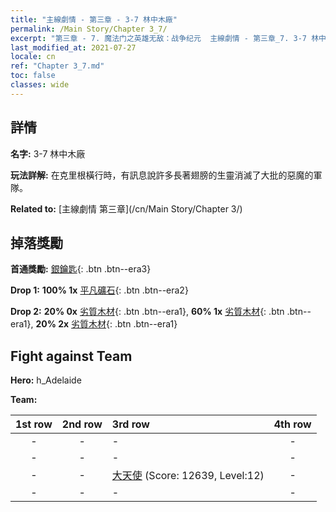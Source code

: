 ```yaml
---
title: "主線劇情 - 第三章 - 3-7 林中木廠"
permalink: /Main Story/Chapter 3_7/
excerpt: "第三章 - 7. 魔法门之英雄无敌：战争纪元  主線劇情 - 第三章_7. 3-7 林中木廠"
last_modified_at: 2021-07-27
locale: cn
ref: "Chapter 3_7.md"
toc: false
classes: wide
---
```


## 詳情

 **名字:** 3-7 林中木廠

 **玩法詳解:** 在克里根橫行時，有訊息說許多長著翅膀的生靈消滅了大批的惡魔的軍隊。

 **Related to:** [主線劇情 第三章](/cn/Main Story/Chapter 3/)

## 掉落獎勵

 **首通獎勵:** [銀鑰匙](/cn/Items/con_693/){: .btn .btn--era3}

 **Drop 1:** **100% 1x** [平凡礦石](/cn/Items/mat_6/){: .btn .btn--era2}

 **Drop 2:** **20% 0x** [劣質木材](/cn/Items/mat_1/){: .btn .btn--era1}, **60% 1x** [劣質木材](/cn/Items/mat_1/){: .btn .btn--era1}, **20% 2x** [劣質木材](/cn/Items/mat_1/){: .btn .btn--era1}


## Fight against Team
 **Hero:** h_Adelaide

 **Team:**


  | 1st row | 2nd row | 3rd row | 4th row |
  |:----:|:----:|:----|:----:|
  | - | - | - | - |
  | - | - | - | - |
  | - | - | [大天使](/cn/units/Angel/) (Score: 12639, Level:12)  | - |
  | - | - | - | - |


